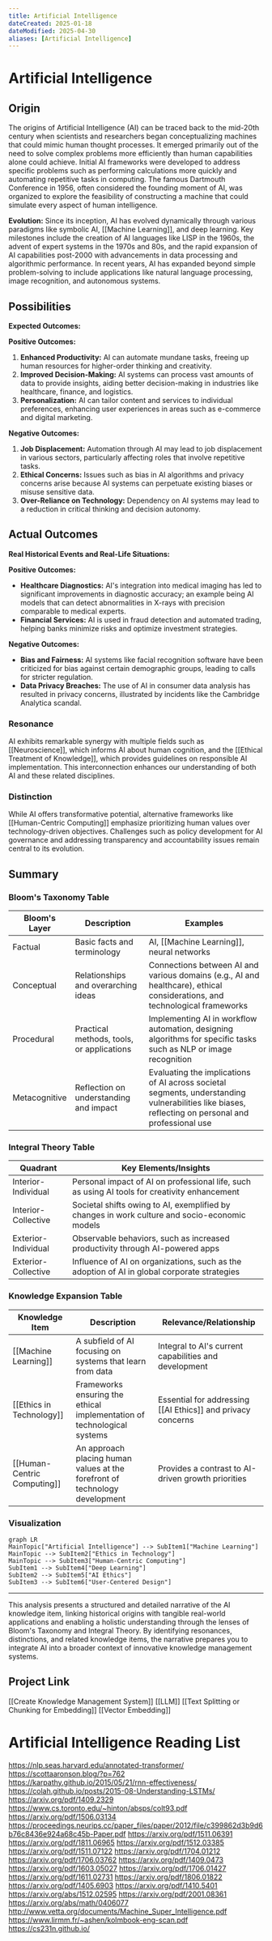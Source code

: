 ```yaml
---
title: Artificial Intelligence
dateCreated: 2025-01-18
dateModified: 2025-04-30
aliases: [Artificial Intelligence]
---
```


# Artificial Intelligence

## Origin

The origins of Artificial Intelligence (AI) can be traced back to the mid-20th century when scientists and researchers began conceptualizing machines that could mimic human thought processes. It emerged primarily out of the need to solve complex problems more efficiently than human capabilities alone could achieve. Initial AI frameworks were developed to address specific problems such as performing calculations more quickly and automating repetitive tasks in computing. The famous Dartmouth Conference in 1956, often considered the founding moment of AI, was organized to explore the feasibility of constructing a machine that could simulate every aspect of human intelligence.

**Evolution:**
Since its inception, AI has evolved dynamically through various paradigms like symbolic AI, [[Machine Learning]], and deep learning. Key milestones include the creation of AI languages like LISP in the 1960s, the advent of expert systems in the 1970s and 80s, and the rapid expansion of AI capabilities post-2000 with advancements in data processing and algorithmic performance. In recent years, AI has expanded beyond simple problem-solving to include applications like natural language processing, image recognition, and autonomous systems.

## Possibilities

**Expected Outcomes:**

**Positive Outcomes:**
1. **Enhanced Productivity:** AI can automate mundane tasks, freeing up human resources for higher-order thinking and creativity.
2. **Improved Decision-Making:** AI systems can process vast amounts of data to provide insights, aiding better decision-making in industries like healthcare, finance, and logistics.
3. **Personalization:** AI can tailor content and services to individual preferences, enhancing user experiences in areas such as e-commerce and digital marketing.

**Negative Outcomes:**
1. **Job Displacement:** Automation through AI may lead to job displacement in various sectors, particularly affecting roles that involve repetitive tasks.
2. **Ethical Concerns:** Issues such as bias in AI algorithms and privacy concerns arise because AI systems can perpetuate existing biases or misuse sensitive data.
3. **Over-Reliance on Technology:** Dependency on AI systems may lead to a reduction in critical thinking and decision autonomy.

## Actual Outcomes

**Real Historical Events and Real-Life Situations:**

**Positive Outcomes:**
- **Healthcare Diagnostics:** AI's integration into medical imaging has led to significant improvements in diagnostic accuracy; an example being AI models that can detect abnormalities in X-rays with precision comparable to medical experts.
- **Financial Services:** AI is used in fraud detection and automated trading, helping banks minimize risks and optimize investment strategies.

**Negative Outcomes:**
- **Bias and Fairness:** AI systems like facial recognition software have been criticized for bias against certain demographic groups, leading to calls for stricter regulation.
- **Data Privacy Breaches:** The use of AI in consumer data analysis has resulted in privacy concerns, illustrated by incidents like the Cambridge Analytica scandal.

### Resonance

AI exhibits remarkable synergy with multiple fields such as [[Neuroscience]], which informs AI about human cognition, and the [[Ethical Treatment of Knowledge]], which provides guidelines on responsible AI implementation. This interconnection enhances our understanding of both AI and these related disciplines.

### Distinction

While AI offers transformative potential, alternative frameworks like [[Human-Centric Computing]] emphasize prioritizing human values over technology-driven objectives. Challenges such as policy development for AI governance and addressing transparency and accountability issues remain central to its evolution.

## Summary

### Bloom's Taxonomy Table

| **Bloom's Layer** | **Description**                           | **Examples**                                                                                                                                       |
| ----------------- | ----------------------------------------- | -------------------------------------------------------------------------------------------------------------------------------------------------- |
| Factual           | Basic facts and terminology               | AI, [[Machine Learning]], neural networks                                                                                                          |
| Conceptual        | Relationships and overarching ideas       | Connections between AI and various domains (e.g., AI and healthcare), ethical considerations, and technological frameworks                         |
| Procedural        | Practical methods, tools, or applications | Implementing AI in workflow automation, designing algorithms for specific tasks such as NLP or image recognition                                   |
| Metacognitive     | Reflection on understanding and impact    | Evaluating the implications of AI across societal segments, understanding vulnerabilities like biases, reflecting on personal and professional use |

### Integral Theory Table

| **Quadrant**        | **Key Elements/Insights**                                                   |
| ------------------- | --------------------------------------------------------------------------- |
| Interior-Individual | Personal impact of AI on professional life, such as using AI tools for creativity enhancement |
| Interior-Collective | Societal shifts owing to AI, exemplified by changes in work culture and socio-economic models |
| Exterior-Individual | Observable behaviors, such as increased productivity through AI-powered apps                      |
| Exterior-Collective | Influence of AI on organizations, such as the adoption of AI in global corporate strategies      |

### Knowledge Expansion Table

| **Knowledge Item**          | **Description**                                                             | **Relevance/Relationship**                                  |
| --------------------------- | --------------------------------------------------------------------------- | ----------------------------------------------------------- |
| [[Machine Learning]]        | A subfield of AI focusing on systems that learn from data                   | Integral to AI's current capabilities and development       |
| [[Ethics in Technology]]    | Frameworks ensuring the ethical implementation of technological systems     | Essential for addressing [[AI Ethics]] and privacy concerns |
| [[Human-Centric Computing]] | An approach placing human values at the forefront of technology development | Provides a contrast to AI-driven growth priorities          |

### Visualization

```mermaid  
graph LR  
MainTopic["Artificial Intelligence"] --> SubItem1["Machine Learning"]  
MainTopic --> SubItem2["Ethics in Technology"]  
MainTopic --> SubItem3["Human-Centric Computing"]  
SubItem1 --> SubItem4["Deep Learning"]  
SubItem2 --> SubItem5["AI Ethics"]  
SubItem3 --> SubItem6["User-Centered Design"]  
```

---

This analysis presents a structured and detailed narrative of the AI knowledge item, linking historical origins with tangible real-world applications and enabling a holistic understanding through the lenses of Bloom's Taxonomy and Integral Theory. By identifying resonances, distinctions, and related knowledge items, the narrative prepares you to integrate AI into a broader context of innovative knowledge management systems.

## Project Link

[[Create Knowledge Management System]]
[[LLM]]
[[Text Splitting or Chunking for Embedding]]
[[Vector Embedding]]

# Artificial Intelligence Reading List

<https://nlp.seas.harvard.edu/annotated-transformer/>
<https://scottaaronson.blog/?p=762>
<https://karpathy.github.io/2015/05/21/rnn-effectiveness/>
<https://colah.github.io/posts/2015-08-Understanding-LSTMs/>
<https://arxiv.org/pdf/1409.2329>
<https://www.cs.toronto.edu/~hinton/absps/colt93.pdf>
<https://arxiv.org/pdf/1506.03134>
<https://proceedings.neurips.cc/paper_files/paper/2012/file/c399862d3b9d6b76c8436e924a68c45b-Paper.pdf>
<https://arxiv.org/pdf/1511.06391>
<https://arxiv.org/pdf/1811.06965>
<https://arxiv.org/pdf/1512.03385>
<https://arxiv.org/pdf/1511.07122>
<https://arxiv.org/pdf/1704.01212>
<https://arxiv.org/pdf/1706.03762>
<https://arxiv.org/pdf/1409.0473>
<https://arxiv.org/pdf/1603.05027>
<https://arxiv.org/pdf/1706.01427>
<https://arxiv.org/pdf/1611.02731>
<https://arxiv.org/pdf/1806.01822>
<https://arxiv.org/pdf/1405.6903>
<https://arxiv.org/pdf/1410.5401>
<https://arxiv.org/abs/1512.02595>
<https://arxiv.org/pdf/2001.08361>
<https://arxiv.org/abs/math/0406077>
<http://www.vetta.org/documents/Machine_Super_Intelligence.pdf>
<https://www.lirmm.fr/~ashen/kolmbook-eng-scan.pdf>
<https://cs231n.github.io/>
